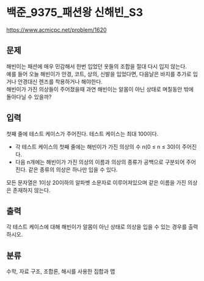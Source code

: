 # 백준_9375_패션왕 신해빈_S3

https://www.acmicpc.net/problem/1620

## 문제
해빈이는 패션에 매우 민감해서 한번 입었던 옷들의 조합을 절대 다시 입지 않는다.  
예를 들어 오늘 해빈이가 안경, 코트, 상의, 신발을 입었다면, 다음날은 바지를 추가로 입거나 안경대신 렌즈를 착용하거나 해야한다.  
해빈이가 가진 의상들이 주어졌을때 과연 해빈이는 알몸이 아닌 상태로 며칠동안 밖에 돌아다닐 수 있을까?

## 입력
첫째 줄에 테스트 케이스가 주어진다. 테스트 케이스는 최대 100이다.  
- 각 테스트 케이스의 첫째 줄에는 해빈이가 가진 의상의 수 n(0 ≤ n ≤ 30)이 주어진다.  
- 다음 n개에는 해빈이가 가진 의상의 이름과 의상의 종류가 공백으로 구분되어 주어진다. 같은 종류의 의상은 하나만 입을 수 있다.  
  
모든 문자열은 1이상 20이하의 알파벳 소문자로 이루어져있으며 같은 이름을 가진 의상은 존재하지 않는다.

## 출력
각 테스트 케이스에 대해 해빈이가 알몸이 아닌 상태로 의상을 입을 수 있는 경우를 출력하시오.

## 분류
수학, 자료 구조, 조합론, 해시를 사용한 집합과 맵